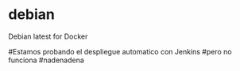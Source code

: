 # debian
Debian latest for Docker

#Estamos probando el despliegue automatico con Jenkins
#pero no funciona
#nadenadena
